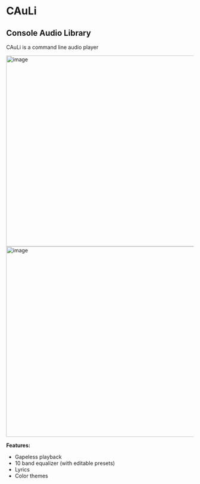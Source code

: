 # CAuLi #
## Console Audio Library ##
CAuLi is a command line audio player

<img width="969" height="513" alt="image" src="https://github.com/user-attachments/assets/513913f8-3324-45bb-86da-9fe21d26f580" />

<img width="969" height="512" alt="image" src="https://github.com/user-attachments/assets/8e199d47-ced0-4348-b174-7864215beccf" />

**Features:**

* Gapeless playback
* 10 band equalizer (with editable presets)
* Lyrics
* Color themes
